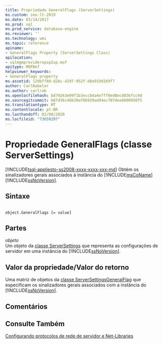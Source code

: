 ```yaml
---
title: Propriedade GeneralFlags (ServerSettings)
ms.custom: seo-lt-2019
ms.date: 03/14/2017
ms.prod: sql
ms.prod_service: database-engine
ms.reviewer: ''
ms.technology: wmi
ms.topic: reference
apiname:
- GeneralFlags Property (ServerSettings Class)
apilocation:
- sqlmgmproviderxpsp2up.mof
apitype: MOFDef
helpviewer_keywords:
- GeneralFlags property
ms.assetid: 129bff8d-d2bc-4297-952f-d0a919d169f7
author: CarlRabeler
ms.author: carlrab
ms.openlocfilehash: bd79263e09f1b3eccb4a4efff0ed8ecd036fcc9d
ms.sourcegitcommit: b87d36c46b39af8b929ad94ec707dee8800950f5
ms.translationtype: MT
ms.contentlocale: pt-BR
ms.lasthandoff: 02/08/2020
ms.locfileid: "73659297"
---
```

# <a name="generalflags-property-serversettings-class"></a>Propriedade GeneralFlags (classe ServerSettings)
[!INCLUDE[tsql-appliesto-ss2008-xxxx-xxxx-xxx-md](../../../includes/tsql-appliesto-ss2008-xxxx-xxxx-xxx-md.md)]
  Obtém os sinalizadores gerais associados à instância do [!INCLUDE[msCoName](../../../includes/msconame-md.md)] [!INCLUDE[ssNoVersion](../../../includes/ssnoversion-md.md)].  
  
## <a name="syntax"></a>Sintaxe  
  
```  
  
object.GeneralFlags [= value]  
```  
  
## <a name="parts"></a>Partes  
 *objeto*  
 Um objeto da [classe ServerSettings](../../../relational-databases/wmi-provider-configuration-classes/serversettings-class/serversettings-class.md) que representa as configurações de servidor em uma instância do [!INCLUDE[ssNoVersion](../../../includes/ssnoversion-md.md)].  
  
## <a name="property-valuereturn-value"></a>Valor da propriedade/Valor do retorno  
 Uma matriz de objetos da [classe ServerSettingsGeneralFlag](../../../relational-databases/wmi-provider-configuration-classes/serversettingsgeneralflag-class/serversettingsgeneralflag-class.md) que especificam os sinalizadores gerais associados com a instância do [!INCLUDE[ssNoVersion](../../../includes/ssnoversion-md.md)].  
  
## <a name="remarks"></a>Comentários  
  
## <a name="see-also"></a>Consulte Também  
 [Configurando protocolos de rede de servidor e Net-Libraries](https://msdn.microsoft.com/library/ms177485\(v=sql.100\).aspx)  
  
  
